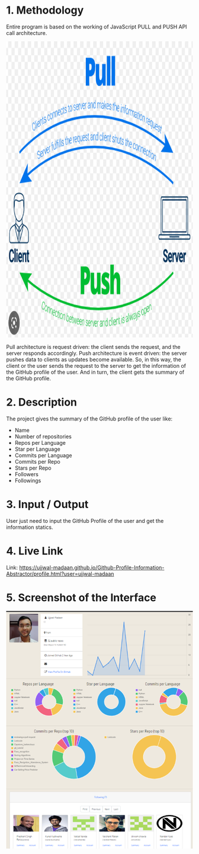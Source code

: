 # 1. Methodology

Entire program is based on the working of JavaScript PULL and PUSH API call architecture.

<img width="800" height="800" alt="image" src="https://github.com/Ujjwal-Madaan/Github-Profile-Information-Abstractor/blob/main/images/Screenshot%20(3711).png">

Pull architecture is request driven: the client sends the request, and the server responds accordingly. Push architecture is event driven: the server pushes data to clients as updates become available. So, in this way, the client or the user sends the request to the server to get the information of the GitHub profile of the user. And in turn, the client gets the summary of the GitHub profile.

# 2. Description

The project gives the summary of the GitHub profile of the user like:
- Name
- Number of repositories
- Repos per Language
- Star per Language
- Commits per Language
- Commits per Repo
- Stars per Repo
- Followers
- Followings

# 3. Input / Output
User just need to input the GitHub Profile of the user and get the information statics.

# 4. Live Link

Link: https://ujjwal-madaan.github.io/Github-Profile-Information-Abstractor/profile.html?user=ujjwal-madaan

# 5. Screenshot of the Interface

<div align = center>

<img
    src = 'https://github.com/Ujjwal-Madaan/Github-Profile-Information-Abstractor/blob/main/images/Main%20Image.png'
    width = 800
/>

</div>


